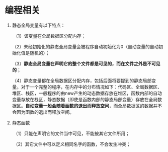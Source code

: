 # 编程相关

1. 静态全局变量有以下特点：

   ​	（1）该变量在全局数据区分配内存；

   ​	（2）未经初始化的静态全局变量会被程序自动初始化为0（自动变量的自动初始化值是随机的）；

   ​	（3）**静态全局变量在声明它的整个文件都是可见的，而在文件之外是不可见的**； 　

   ​	（4）静态变量都在全局数据区分配内存，包括后面将要提到的静态局部变量。对于一个完整的程序，在内存中的分布情况如下：代码区、全局数据区、堆区、栈区，一般程序的由new产生的动态数据存放在堆区，函数内部的自动变量存放在栈区，静态数据（即使是函数内部的静态局部变量）存放在全局数据区。**自动变量一般会随着函数的退出而释放空间**，而全局数据区的数据并不会因为函数的退出而释放空间。

2. 静态函数

   ​	（1）只能在声明它的文件当中可见，不能被其它文件所用；

   ​	（2）其它文件中可以定义相同名字的函数，不会发生冲突；

   